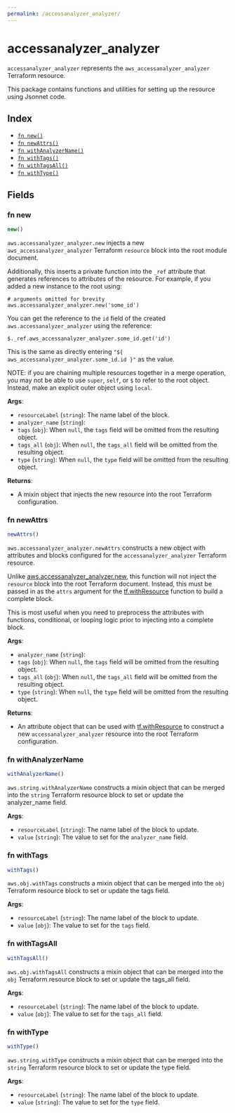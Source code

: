 ```yaml
---
permalink: /accessanalyzer_analyzer/
---
```


# accessanalyzer_analyzer

`accessanalyzer_analyzer` represents the `aws_accessanalyzer_analyzer` Terraform resource.



This package contains functions and utilities for setting up the resource using Jsonnet code.


## Index

* [`fn new()`](#fn-new)
* [`fn newAttrs()`](#fn-newattrs)
* [`fn withAnalyzerName()`](#fn-withanalyzername)
* [`fn withTags()`](#fn-withtags)
* [`fn withTagsAll()`](#fn-withtagsall)
* [`fn withType()`](#fn-withtype)

## Fields

### fn new

```ts
new()
```


`aws.accessanalyzer_analyzer.new` injects a new `aws_accessanalyzer_analyzer` Terraform `resource`
block into the root module document.

Additionally, this inserts a private function into the `_ref` attribute that generates references to attributes of the
resource. For example, if you added a new instance to the root using:

    # arguments omitted for brevity
    aws.accessanalyzer_analyzer.new('some_id')

You can get the reference to the `id` field of the created `aws.accessanalyzer_analyzer` using the reference:

    $._ref.aws_accessanalyzer_analyzer.some_id.get('id')

This is the same as directly entering `"${ aws_accessanalyzer_analyzer.some_id.id }"` as the value.

NOTE: if you are chaining multiple resources together in a merge operation, you may not be able to use `super`, `self`,
or `$` to refer to the root object. Instead, make an explicit outer object using `local`.

**Args**:
  - `resourceLabel` (`string`): The name label of the block.
  - `analyzer_name` (`string`): 
  - `tags` (`obj`):  When `null`, the `tags` field will be omitted from the resulting object.
  - `tags_all` (`obj`):  When `null`, the `tags_all` field will be omitted from the resulting object.
  - `type` (`string`):  When `null`, the `type` field will be omitted from the resulting object.

**Returns**:
- A mixin object that injects the new resource into the root Terraform configuration.


### fn newAttrs

```ts
newAttrs()
```


`aws.accessanalyzer_analyzer.newAttrs` constructs a new object with attributes and blocks configured for the `accessanalyzer_analyzer`
Terraform resource.

Unlike [aws.accessanalyzer_analyzer.new](#fn-accessanalyzer_analyzernew), this function will not inject the `resource`
block into the root Terraform document. Instead, this must be passed in as the `attrs` argument for the
[tf.withResource](https://github.com/tf-libsonnet/core/tree/main/docs#fn-withresource) function to build a complete block.

This is most useful when you need to preprocess the attributes with functions, conditional, or looping logic prior to
injecting into a complete block.

**Args**:
  - `analyzer_name` (`string`): 
  - `tags` (`obj`):  When `null`, the `tags` field will be omitted from the resulting object.
  - `tags_all` (`obj`):  When `null`, the `tags_all` field will be omitted from the resulting object.
  - `type` (`string`):  When `null`, the `type` field will be omitted from the resulting object.

**Returns**:
  - An attribute object that can be used with [tf.withResource](https://github.com/tf-libsonnet/core/tree/main/docs#fn-withresource) to construct a new `accessanalyzer_analyzer` resource into the root Terraform configuration.


### fn withAnalyzerName

```ts
withAnalyzerName()
```

`aws.string.withAnalyzerName` constructs a mixin object that can be merged into the `string`
Terraform resource block to set or update the analyzer_name field.



**Args**:
  - `resourceLabel` (`string`): The name label of the block to update.
  - `value` (`string`): The value to set for the `analyzer_name` field.


### fn withTags

```ts
withTags()
```

`aws.obj.withTags` constructs a mixin object that can be merged into the `obj`
Terraform resource block to set or update the tags field.



**Args**:
  - `resourceLabel` (`string`): The name label of the block to update.
  - `value` (`obj`): The value to set for the `tags` field.


### fn withTagsAll

```ts
withTagsAll()
```

`aws.obj.withTagsAll` constructs a mixin object that can be merged into the `obj`
Terraform resource block to set or update the tags_all field.



**Args**:
  - `resourceLabel` (`string`): The name label of the block to update.
  - `value` (`obj`): The value to set for the `tags_all` field.


### fn withType

```ts
withType()
```

`aws.string.withType` constructs a mixin object that can be merged into the `string`
Terraform resource block to set or update the type field.



**Args**:
  - `resourceLabel` (`string`): The name label of the block to update.
  - `value` (`string`): The value to set for the `type` field.
